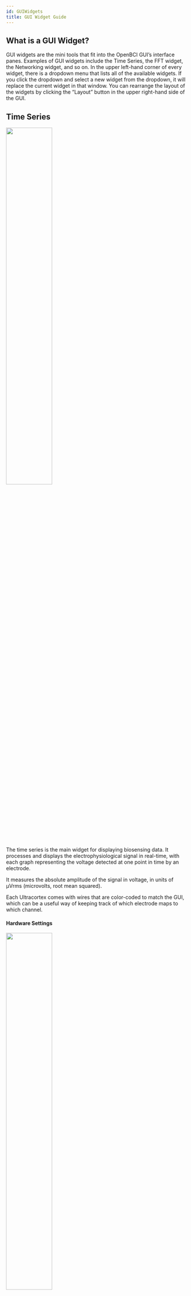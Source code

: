 ```yaml
---
id: GUIWidgets
title: GUI Widget Guide
---
```

## What is a GUI Widget?
GUI widgets are the mini tools that fit into the OpenBCI GUI’s interface panes. Examples of GUI widgets include the Time Series, the FFT widget, the Networking widget, and so on. In the upper left-hand corner of every widget, there is a dropdown menu that lists all of the available widgets. If you click the dropdown and select a new widget from the dropdown, it will replace the current widget in that window. You can rearrange the layout of the widgets by clicking the “Layout” button in the upper right-hand side of the GUI.


## Time Series
<img src="https://github.com/openbci-archive/Docs/blob/master/assets/images/GUI_TimeSeries.jpg?raw=true" width="50%">

The time series is the main widget for displaying biosensing data. It processes and displays the electrophysiological signal in real-time, with each graph representing the voltage detected at one point in time by an electrode.

It measures the absolute amplitude of the signal in voltage, in units of μVrms (microvolts, root mean squared).

Each Ultracortex comes with wires that are color-coded to match the GUI, which can be a useful way of keeping track of which electrode maps to which channel.

#### Hardware Settings

<img src="https://github.com/openbci-archive/Docs/blob/master/assets/images/GUI_HardwareSettings.png?raw=true" width="50%">

For Cyton users, clicking the Hardware Settings button opens a menu that allows you to fine-tune the PGA Gain, Bias, and other hardware settings for each channel.

#### Other Settings

**Channel Buttons**: These buttons represent each connected electrode channel. You can toggle them on/off to control whether or not you want to collect data from that electrode.

**View Settings**:

*Vertical Scale* — Controls the range of μV displayed in the time series.
Note: Set to auto to avoid chopping off data and showing good peaks and troughs. Fine-tune as necessary.

*Window* — Controls the amount of time that is shown in the series.

**Railed/Near Railed Warnings**:
These warnings show that there is no or poor signal and that you need to check the electrodes to ensure that they are making good contact with your body.

**Impedance Check**:
Sends a test current down the pin to check impedance. Information is given in kΩ.
Note: Data will stop streaming automatically for the duration of the check.

## FFT Plot
<img src="https://github.com/openbci-archive/Docs/blob/master/assets/images/GUI_FTT.jpg?raw=true" width="50%">

This is a standard data visualization feature of biosensing tools. The x-axis displays various frequencies, and the y-axis shows each frequency’s respective amplitudes in μV. These amplitudes are displayed logarithmically by default — a recommended setting — but you can alter this in the log/ln dropdown.

*Note: Each color in the FFT Plot is color-coded to match the channels in the time series.*

## Accelerometer
<img src="https://github.com/openbci-archive/Docs/blob/master/assets/images/GUI_Accel.jpg?raw=true" width="50%">

Each OpenBCI board is fitted with a three-axis accelerometer, the data from which is streamed to this widget. This accelerometer measures the acceleration of the board itself on an XYZ-axis.

**Axis Graph**: Displays relative XYZ-acceleration at the current moment visually on a graph

**Timeline**: Displays relative XYZ accelerations over time, color-coded by axis.

## Head Plot
The head plot displays which regions of the head are experiencing the most activity. The deeper the red in a region, the more brain activity there is occurring in that region. Contour lines are also shown to connect various regions of similar activity levels.

Each number on the diagram corresponds to an electrode channel displayed in the time series widget. These numbers correspond with the suggested assembly for the Ultracortex Mark IV. However, each can be dragged to different locations for custom configurations.

### Default Node Placement
Based off of 10-20 model

| # | 10-20 Node |
|---|------------|
| 1 | Fp1        |
| 2 | Fp2        |
| 3 | C3         |
| 4 | C4         |
| 5 | P7/T5*     |
| 6 | P8/T6*     |
| 7 | O1         |
| 8 | O2         |


\* P7 and P8 are the new terminologies for nodes T5 and T6

### Polarity
When compared to a reference, the pin inputs can produce a positive or negative value. Choosing "+/-" will display the true value as measured from the reference. So if the voltage is measured as lower than the reference, your value will appear negative (or blue), and if the voltage is measured to be higher the value will be positive.

<img src="https://github.com/openbci-archive/Docs/blob/master/assets/images/GUI_Headplot_both.jpg?raw=true" width="50%">

Alternatively, "+" will display only an absolute value, without regard to whether the signal was positive or negative.

<img src="https://github.com/openbci-archive/Docs/blob/master/assets/images/GUI_Headplot_pos.jpg?raw=true" width="50%">

## Focus Widget (Temporarily Deprecated)
**Starting with GUI v5.0.0, this feature is temporarily deprecated until a more reliable and research-based Focus algorithm is implemented. If you would still like to use this widget, you can download and run [GUI v4.2.0](https://github.com/OpenBCI/OpenBCI_GUI/releases/tag/v4.2.0).**

The widget recognizes a focused mental state by looking at alpha and beta wave levels on channels 1 & 2. It is based on research supporting focused states aligning with alpha levels between 0.7-2.0 μV, and the beta levels between 0.0-0.7 μV. If your data is outside of this ratio, the algorithm states that you are not focused.

<img src="https://github.com/openbci-archive/Docs/blob/master/assets/images/GUI_Focus.jpg?raw=true" width="50%">

*For best results, try setting smooth to 0.98 in the FFT plot.

**Key Press**: When KeyPress is on, you can perform tasks and whenever you are focused, either your UP arrow or SPACE key will be pressed. Otherwise, it will be released.

**W_Focus Folder**: This folder contains the original data the focus widget was based on and materials (including an example and instructions) regarding Arduino output.

## Band Power
<img src="https://github.com/openbci-archive/Docs/blob/master/assets/images/GUI_BandPower.jpg?raw=true" width="50%">

The band power widget shows the relative voltages of the various brain wave categories. Each type of brain wave represents a subset of frequencies, which represent different states of activity. The widget is a great "at-a-glance" look into your brain’s activity.

### Types of Waves
| Wave | Frequency (Hz)| Description |
|:------:|:--------------:| ------------|
| Gamma |  32-100 |Signifies heightened perception, learning and problem solving tasks, as well as alertness. It occurs when there is simueltaneous information processing from multiple parts of the brain.  |
| Beta | 13-32 | Signfies normal alert consciousness and active thinking. It occurs when one is focusing on work, solving a problem, learning a new concept, or engaging in active conversation.|
| Alpha |  8-13 |Signifies physical and mental relaxation. They occur when your eyes are closed, when one is being artistic, and during yoga. |
| Theta |  4-8      |Signifies deep relaxation, creativity, insight, reduced consciousness. They are picked up during day dreaming and deep meditation. |
| Delta | 0.5-4     |Signifies sleep, dreaming. Occurs when we enjoy restorative, deep, dreamless sleep.

## EMG
<img src="https://github.com/openbci-archive/Docs/blob/master/assets/images/GUI_EMG.jpg?raw=true" width="50%">

In a nutshell, we are trying to map the current flex of a muscle into the “comfortable flex range” of said muscle, and then represent that as a decimal between 0 and 1. In theory, if you relax, the value will be 0, and if you flex, the value will go to 1.

The current EMG strength is a collection of raw voltage values averaged (or smoothed) over a known window of time. The bigger the window you are averaging over, the smoother the data. We establish an upper threshold (the outer dark blue circle of the circular visualizer) and a lower threshold (the inner dark blue circle) for the constantly updating “comfortable EMG range.” Then we’re mapping the current EMG (the filled circle that matches the color of the channel) value between the upper and lower thresholds.

This pseudo-analog mapped value is represented more clearly in the bar graph off to the right of each channel’s circular visualizer. The upper threshold is constantly creeping downwards and the lower threshold is constantly creeping upwards until they get the Min ΔμV away from one another. This ensures that the overall system never creates an upper/lower flex range that is too big to influence with a muscle flex.

### Options
The drop-downs of the widget are designed to allow you to tweak the various parameters of this relationship. There are 4 dropdowns used to control certain parameters:

**Smooth**: This is the size of the window. If we set this value at the smallest setting of 0.01 seconds (ie., lowering the smooth value), our data will be very jittery but responsive. Alternatively, if we increase the smooth and set our window to 2.0 seconds, the output will be very smooth but much less responsive.

**μV Limit**: This is a cutoff point for an allowable μV value in any individual data block. Any μV values above this number will be chopped off and set to this upper μV limit. This is to prevent erratic blips in the data from substantially distorting the average. Sometimes dropped packets and rapid body movements can create large spikes that don’t correlate to muscle activity. This helps account for those issues.

**Creep**: This value indicates how quickly the upper μV limit creeps downward and how quickly the lower limit creeps upward. Notice that by adjusting this value, the upper threshold and lower threshold rings will approach each other more quickly. We generally recommend this to be slow. If this is too fast and we wait too long between muscle activations, the upper threshold will have crept closer to the lower threshold and the system will be hypersensitive.

**Min ΔμV**: This value sets the minimum voltage range between the upper threshold and the lower threshold. The upper threshold and lower threshold cannot get any closer than this. By making this value bigger, you will have to flex harder to go from 0 to 100% flex, after the thresholds have crept as close as they will get to one another (aka Min ΔμV).

## Networking
The networking widget allows the streaming of data to other apps. Keep scrolling for an explanation of the four data types: Serial, UDP, OSC, and LSL. To see how it can be used with our different apps, check out our [Software page](06Software/00-SoftwareLanding.md).

With the networking widget, you can send Time Series, FFT, EMG, Band Power, Accel/Aux, and Pulse data. The Accel/Aux option allows you to send Accelerometer, Analog Read, or Digital Read data. Make sure to have the corresponding widget open, depending on the data type you would like to stream. **Full details of all possible outputs can be found at the [GUI Networking Guide](https://docs.google.com/document/d/e/2PACX-1vR_4DXPTh1nuiOwWKwIZN3NkGP3kRwpP4Hu6fQmy3jRAOaydOuEI1jket6V4V6PG4yIG15H1N7oFfdV/pub).**

### Serial

<img src="https://github.com/openbci-archive/Docs/blob/master/assets/images/GUI_Serial.png?raw=true" width="70%">

Able to stream one data type. The data is sent sequentially, bit by bit, in consecutive packets. Serial is the main networking protocol that can be used when using OpenBCI with Arduino.

**Baud Rate**: The rate of data transfer in bits per second. This should correspond with the chosen baud rate for the receiving application.

**Port**: The port of the receiving device. For Arduino, for example, this will likely be a "USB modem" with a serial number attached.

### UDP

<img src="https://github.com/openbci-archive/Docs/blob/master/assets/images/GUI_UDP.png?raw=true" width="70%">

User Datagram Protocol is used primarily for establishing low-latency and loss-tolerating connections between applications on the internet. The UDP protocol allows for up to three different data sets to be sent to three different applications.


### LSL

<img src="https://github.com/openbci-archive/Docs/blob/master/assets/images/GUI_LSL.png?raw=true" width="70%">

Lab Streaming Layer is a system for synchronizing streaming data for live analysis or recording. LSL is a good way to send your OpenBCI stream to applications that can record or manipulate the data, such as [Matlab](06Software/02-CompatibleThirdPartySoftware/01-Matlab.md).

FFT data can now be sent over LSL, starting with [GUI v.4.1.5-beta.3.](https://github.com/OpenBCI/OpenBCI_GUI/releases)


For certain data types, it helps to change the `# Chan` to match the data type. Example: Focus is a single number output, so just set `# Chan` to 1. Here's a screenshot streaming 3 data types to Python:

![gui windows override high dpi scaling](../../assets/SoftwareImages/OpenBCISoftware/gui_lslStreaming_Example.png)<br>

You can find the [example Python script here](https://github.com/OpenBCI/OpenBCI_GUI/tree/master/Networking-Test-Kit). Note: You will need to do `pip install pylsl` if the dependency is not already installed.

### OSC
<img src="https://github.com/openbci-archive/Docs/blob/master/assets/images/GUI_OSC.png?raw=true" width="70%">

Open Sound Control is a protocol for networking sound synthesizers, computers, and other multimedia devices for purposes such as musical performance or show control. OSC's advantages include interoperability, accuracy, flexibility, and enhanced organization and documentation.

OSC works with MaxMSP, PureData, and Resolume.

## Playback Widget
<img src="https://github.com/openbci-archive/Docs/blob/master/assets/images/GUI_PlaybackHistory.png?raw=true" width="70%">

This Widget only appears when in playback mode. It allows you to select a different playback without having to “Stop System”. There is a button in the top right of the Widget that allows you to select any OpenBCI playback file (.txt or .csv). Selecting other types of files may cause an error.

## Pulse Widget
This widget will only show for Cyton in Live mode. It uses the Analog Read mode to get data from the pin marked D11 on the Cyton. Using this data, the widget will calculate the Beats per minute (BPM) and the Interbeat Interval (IBI). When using the Networking widget, this data type will send BPM, Raw Signal, and IBI.

____

## Custom Widget

This tutorial shows you how to create custom widgets for the [OpenBCI GUI](https://github.com/OpenBCI/OpenBCI_GUI). In just a few easy steps, you can have your mini-applications added to the dropdown menus of the OpenBCI GUI for running specialized applications in real-time. These widgets can tap directly into the main data structure of the OpenBCI GUI, so you can experiment with brain waves and other biodata right in the GUI.

#### Helpful Background Skills

* Knowledge of [Processing](https://processing.org/) or Java-based programming
* Experience with [running the OpenBCI GUI from the Processing IDE](06Software/01-OpenBCISoftware/01-OpenBCI_GUI.md#running-the-openbci-gui-from-the-processing-ide)
* [Developer Setup using Visual Studio Code or Processing](https://github.com/OpenBCI/OpenBCI_GUI/wiki/Developer-Setup)
* Alternatively, you can edit using [Atom with Processing packages](https://atom.io)


### Step 1 - Duplicate the W_template.pde file & rename

The [W_template.pde](https://github.com/OpenBCI/OpenBCI_GUI/blob/master/OpenBCI_GUI/W_Template.pde) file is designed to serve as a simple starting point for creating your widgets. You'll want to start by duplicating this file and renaming it to something like W_myNewWidget.pde, where "myNewWidget" is something relevant to the purpose of your new widget! Try to adhere to the naming convention and put **W_** in front to make sure that all of your widgets end up next to one another in your project directory.

You need to remember to rename the class to make sure that it is unique and not the same class as W_template.pde. The first uncommented line of your file should read:

```
class W_myNewWidget extends Widget {
```

### Step 2 - Add your new widget to the widgetManager.pde file

Before adding any fancy code that grabs ahold of local data structures, make sure you add your new widget to the [widgetManager.pde](https://github.com/OpenBCI/OpenBCI_GUI/blob/master/OpenBCI_GUI/WidgetManager.pde) file. By doing this, you make sure your new widget is added to the dropdown menu of each widget. This is helpful because now you can see what you are doing as you add graphics to your widget as you continue to develop it.

Follow the protocol instantiating your widget globally by adding it here:

```
// MAKE YOUR WIDGET GLOBALLY
W_timeSeries w_timeSeries;
W_fft w_fft;
W_networking w_networking;
W_BandPower w_bandPower;
W_accelerometer w_accelerometer;
W_ganglionImpedance w_ganglionImpedance;
W_headPlot w_headPlot;
W_template w_template1;
W_emg w_emg;
W_openBionics w_openbionics;
W_Focus w_focus;
W_PulseSensor w_pulsesensor;
W_myNewWidget w_myNewWidget;
```

Then, make sure to "setup" your widget and add it to the array of all widgets by mimicking the setup code lines

```
  ...

  w_networking = new W_networking(_this);
  w_networking.setTitle("Networking");
  addWidget(w_networking, w);

  w_myNewWidget = new W_myNewWidget(_this);
  w_myNewWidget.setTitle("My New Widget");
  addWidget(w_myNewWidget, w);

  w_bandPower = new W_BandPower(_this);
  w_bandPower.setTitle("Band Power");
  addWidget(w_bandPower, w);

  ...
```

### Step 3 - Add dropdowns to control your widget, if needed

**Note:** Before you can compile the GUI, you'll need to rename the global functions at the bottom of your W_myNewWidget.pde file so that they are different from the global functions at the bottom of W_template.pde. While running the GUI, these functions are automatically activated when the corresponding dropdown is activated in the nav of your widget. Make sure that string (ex: "Dropdown1") in the `addDropdown()` function of the constructor is the same string as the name of your corresponding global function at the bottom of your .pde file. The index of the menu item selected is what is passed into the function (ie "int n").

```
//These functions need to be global! These functions are activated when an item from the corresponding dropdown is selected

void Dropdown1(int n){
  println("Item " + (n+1) + " selected from Dropdown 1");
  if(n==0){
    //do this
  } else if(n==1){
    //do this instead
  }

  closeAllDropdowns(); // do this at the end of all widget-activated functions to ensure proper widget interactivity ... we want to make sure a click makes the menu close
}

void Dropdown2(int n){
  println("Item " + (n+1) + " selected from Dropdown 2");
  closeAllDropdowns();
}

void Dropdown3(int n){
  println("Item " + (n+1) + " selected from Dropdown 3");
  closeAllDropdowns();
}
```

Run the GUI, and make sure you can see your new widget in the widget dropdown menu in the upper left corner of all widgets. If you don't see it, make sure you did the above steps properly.


### Step 4 - Design your custom widget

Explore how the existing widgets are accessing data structures internal to the GUI, and see if you can make something cool!

**Some cool things to know:**

* Every widget has `x, y, w, h` variables that correspond to the left edge of the widget (horizontal pixel location), the top edge of the widget (vertical pixel location), the # of pixels wide, and the # of pixels tall, respectively. These variables update automatically when the screen is resized or when the widgets are cycled through the layout containers. When adding graphics to your widget, do everything based on these variables to ensure responsiveness.
* Aside from setting up your widget in the widgetManager.pde file, all of your code can live inside of the W_myNewWidget.pde file (if done correctly).
* To see how to access global data structures like FFT data and Time Series data, check out how the [other widgets](https://github.com/OpenBCI/OpenBCI_GUI/tree/master/OpenBCI_GUI) are accessing data in their `update()` functions
* One way that we add features such as dropdowns and radio buttons to our widgets is the [ControlP5 Library](https://github.com/sojamo/controlp5).
* To learn more about how widgets work, look at the [widget.pde](https://github.com/OpenBCI/OpenBCI_GUI/blob/master/OpenBCI_GUI/Widget.pde) file. That said, I don't recommend changing anything!

### Step 5 - Add any dropdown settings to SoftwareSettings.pde
As of GUI v4, the app attempts to auto-save and auto-load user settings. Otherwise, users would need to reconfigure the GUI every time! So, if you use dropdowns in your new widget, you need to include those settings in SoftwareSettings.pde in save() and load().

There are a few details at the top of SoftwareSettings.pde that should be helpful. Just follow the style that is already in place to save and load from [JSON](https://en.wikipedia.org/wiki/JSON). Skim through the code in save() or load(), you will see settings from some of your favorite widgets. Use this as your example!

### Step 6 - Initial Testing
*Debugging*
If you've added any `println()` or `verbosePrint()` in your widget, you can use the Console Log feature to see these messages, or just look at the console in your favorite IDE.

*Screen Resized*
Some objects may need to be resized or re-positioned when the user changes the GUI screen size. This is why the widget class has the `screenResized()` method. Something not displaying right after the GUI is resized? This is where you need to add code. Typically, object x, y, width, and height are declared when the widget is instantiated, and again in `screenResized()` using relative positioning.

*Settings*
To test that everything is working, you should see the data in a settings JSON file for each data mode in the `Documents/OpenBCI_GUI/Settings/` folder. JSON files can be viewed as text. Confirm that your new JSON object and data are being written to file. Finally, confirm that the settings work properly when configuring the widget, saving, and loading.

*GUI Crash*
One of the most common ways to crash the GUI with a new widget is drawing `null` data, or some other error related to `draw()`. Another common crash is an `Exception`, which will print to the console of Atom, VSCode, or Processing IDE.


### Step 7 - Share your custom widget with the world!

If you make a functional widget that you think others could benefit from, please share it with the world by submitting a pull request to the [OpenBCI_GUI repo](https://github.com/OpenBCI/OpenBCI_GUI)!
